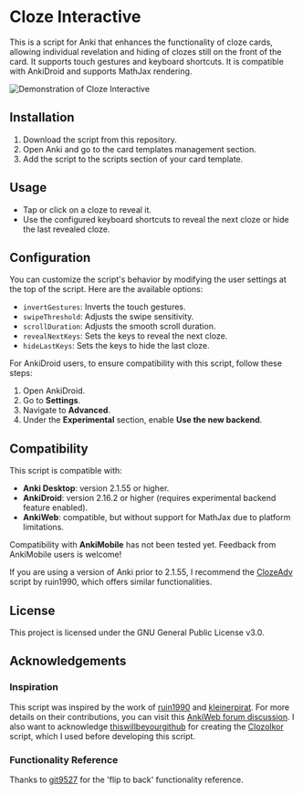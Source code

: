 # Cloze Interactive

This is a script for Anki that enhances the functionality of cloze cards, allowing individual revelation and hiding of clozes still on the front of the card. It supports touch gestures and keyboard shortcuts. It is compatible with AnkiDroid and supports MathJax rendering.

![Demonstration of Cloze Interactive](https://github.com/huandney/Anki-Cloze-Interactive/assets/19948348/5c64a125-97ef-4ae8-9855-327765ccc5c6)

## Installation

1. Download the script from this repository.
2. Open Anki and go to the card templates management section.
3. Add the script to the scripts section of your card template.

## Usage

- Tap or click on a cloze to reveal it.
- Use the configured keyboard shortcuts to reveal the next cloze or hide the last revealed cloze.

## Configuration

You can customize the script's behavior by modifying the user settings at the top of the script. Here are the available options:

- `invertGestures`: Inverts the touch gestures.
- `swipeThreshold`: Adjusts the swipe sensitivity.
- `scrollDuration`: Adjusts the smooth scroll duration.
- `revealNextKeys`: Sets the keys to reveal the next cloze.
- `hideLastKeys`: Sets the keys to hide the last cloze.

For AnkiDroid users, to ensure compatibility with this script, follow these steps:

1. Open AnkiDroid.
2. Go to **Settings**.
3. Navigate to **Advanced**.
4. Under the **Experimental** section, enable **Use the new backend**.

## Compatibility

This script is compatible with:

- **Anki Desktop**: version 2.1.55 or higher.
- **AnkiDroid**: version 2.16.2 or higher (requires experimental backend feature enabled).
- **AnkiWeb**: compatible, but without support for MathJax due to platform limitations.

Compatibility with **AnkiMobile** has not been tested yet. Feedback from AnkiMobile users is welcome!

If you are using a version of Anki prior to 2.1.55, I recommend the [ClozeAdv](https://github.com/ruin1990/AnkiTemplate/tree/main/ClozeAdv) script by ruin1990, which offers similar functionalities.

## License

This project is licensed under the GNU General Public License v3.0.

## Acknowledgements

### Inspiration

This script was inspired by the work of [ruin1990](https://github.com/ruin1990) and [kleinerpirat](https://github.com/kleinerpirat). For more details on their contributions, you can visit this [AnkiWeb forum discussion](https://forums.ankiweb.net/t/cloze-one-by-one-uncovering/12584). I also want to acknowledge [thiswillbeyourgithub](https://github.com/thiswillbeyourgithub) for creating the [Clozolkor](https://github.com/thiswillbeyourgithub/Clozolkor) script, which I used before developing this script.

### Functionality Reference

Thanks to [git9527](https://github.com/git9527) for the 'flip to back' functionality reference.
